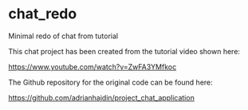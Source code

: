 # chat_redo
Minimal redo of chat from tutorial

This chat project has been created from the tutorial video shown here:

https://www.youtube.com/watch?v=ZwFA3YMfkoc

The Github repository for the original code can be found here:

https://github.com/adrianhajdin/project_chat_application
